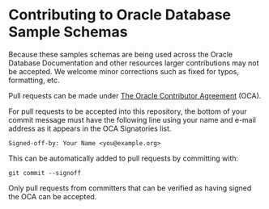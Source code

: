 # Contributing to Oracle Database Sample Schemas

Because these samples schemas are being used across the Oracle Database Documentation
and other resources larger contributions may not be accepted.
We welcome minor corrections such as fixed for typos, formatting, etc.

Pull requests can be made under
[The Oracle Contributor Agreement](https://www.oracle.com/technetwork/community/oca-486395.html)
(OCA).

For pull requests to be accepted into this repository, the bottom of
your commit message must have the following line using your name and
e-mail address as it appears in the OCA Signatories list.

```
Signed-off-by: Your Name <you@example.org>
```

This can be automatically added to pull requests by committing with:

```
git commit --signoff
```

Only pull requests from committers that can be verified as having
signed the OCA can be accepted.
